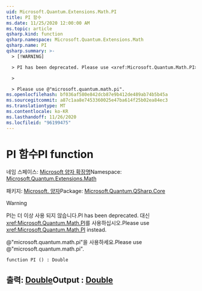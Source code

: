 ```yaml
---
uid: Microsoft.Quantum.Extensions.Math.PI
title: PI 함수
ms.date: 11/25/2020 12:00:00 AM
ms.topic: article
qsharp.kind: function
qsharp.namespace: Microsoft.Quantum.Extensions.Math
qsharp.name: PI
qsharp.summary: >-
  > [!WARNING]

  > PI has been deprecated. Please use <xref:Microsoft.Quantum.Math.PI> instead.

  >

  > Please use @"microsoft.quantum.math.pi".
ms.openlocfilehash: bf036af580e842dcb87e9b412de489ab74b5b45a
ms.sourcegitcommit: a87c1aa8e7453360025e47ba614f25b02ea84ec3
ms.translationtype: MT
ms.contentlocale: ko-KR
ms.lasthandoff: 11/26/2020
ms.locfileid: "96199475"
---
```

# <a name="pi-function"></a><span data-ttu-id="2d727-102">PI 함수</span><span class="sxs-lookup"><span data-stu-id="2d727-102">PI function</span></span>

<span data-ttu-id="2d727-103">네임 스페이스: [Microsoft 양자 확장명](xref:Microsoft.Quantum.Extensions.Math)</span><span class="sxs-lookup"><span data-stu-id="2d727-103">Namespace: [Microsoft.Quantum.Extensions.Math](xref:Microsoft.Quantum.Extensions.Math)</span></span>

<span data-ttu-id="2d727-104">패키지: [Microsoft. 양자](https://nuget.org/packages/Microsoft.Quantum.QSharp.Core)</span><span class="sxs-lookup"><span data-stu-id="2d727-104">Package: [Microsoft.Quantum.QSharp.Core](https://nuget.org/packages/Microsoft.Quantum.QSharp.Core)</span></span>


> [!WARNING]
> <span data-ttu-id="2d727-105">PI는 더 이상 사용 되지 않습니다.</span><span class="sxs-lookup"><span data-stu-id="2d727-105">PI has been deprecated.</span></span> <span data-ttu-id="2d727-106">대신 <xref:Microsoft.Quantum.Math.PI>를 사용하십시오.</span><span class="sxs-lookup"><span data-stu-id="2d727-106">Please use <xref:Microsoft.Quantum.Math.PI> instead.</span></span>
>
> <span data-ttu-id="2d727-107">@"microsoft.quantum.math.pi"을 사용하세요.</span><span class="sxs-lookup"><span data-stu-id="2d727-107">Please use @"microsoft.quantum.math.pi".</span></span>



```qsharp
function PI () : Double
```


## <a name="output--double"></a><span data-ttu-id="2d727-108">출력: [Double](xref:microsoft.quantum.lang-ref.double)</span><span class="sxs-lookup"><span data-stu-id="2d727-108">Output : [Double](xref:microsoft.quantum.lang-ref.double)</span></span>

